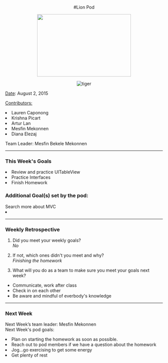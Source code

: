 <center>


#Lion Pod

<img src="http://images6.fanpop.com/image/photos/36100000/Lion-cubs-image-lion-cubs-36139556-2000-1333.jpg" width="300px" height="200px">

![tiger](http://media0.giphy.com/media/nnnFdDnnAJaM0/giphy.gif)
</center>

<u>Date</u>: August 2, 2015

<u>Contributors:</u>


<li>Lauren Caponong
<li>Krishna Picart
<li>Artur Lan
<li>Mesfin Mekonnen
<li>Diana Elezaj

Team Leader: Mesfin Bekele Mekonnen

<hr>

<h3>This Week's Goals</h3>

<li>Review and practice UITableView
<li>Practice Interfaces
<li>Finish Homework



<h3>Additional Goal(s) set by the pod:</h3>
Search more about MVC
<li>

<hr>

<h3>Weekly Retrospective</h3>

1. Did you meet your weekly goals? <br>
<i>No</i>

2. If not, which ones didn't you meet and why? <br>
<i>Finishing the homework</i>


3. What will you do as a team to make sure you meet your goals next week? <br>
<ul>
<li>Communicate, work after class</li>
<li>Check in on each other</li>
<li>Be aware and mindful of everbody's knowledge</li>
</ul>
<hr>

<h3>Next Week</h3>

Next Week’s team leader: Mesfin Mekonnen <br>
Next Week's pod goals:
<li>Plan on starting the homework as soon as possible.
<li>Reach out to pod members if we have a question about the homework
<li>Jog...go exercising to get some energy
<li>Get plenty of rest
